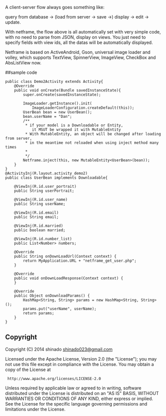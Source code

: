 A client-server flow always goes something like: 

query from database -> (load from server -> save ->) display -> edit -> update.

With netframe, the flow above is all automatically set with very simple code, with no need to parse from JSON, display on views. You just need to specify fields with view ids, all the datas will be automatically displayed.

Netframe is based on ActiveAndroid, Gson, universal image loader and volley, which supports TextView, SpinnerView, ImageView, CheckBox and AbsListView now. 
  
  ##sample code

	public class Demo2Activity extends Activity{
    	@Override
		public void onCreate(Bundle savedInstanceState){
			super.onCreate(savedInstanceState);
            
			ImageLoader.getInstance().init(
        		ImageLoaderConfiguration.createDefault(this));
			UserBean bean = new UserBean();
			bean.userName = "Dan";
			/**
		 	 * if your model is a Downloadable or Entity, 
             	it MSUT be wrapped it with MutableEntity
		 	 * With MutableEntity, an object will be changed after loading from server, 
		 	 * in the meantime not reloaded when using inject method many times
		 	 * 
		 	 */
			Netframe.inject(this, new MutableEntity<UserBean>(bean));
		}
	}
	@ActivityInj(R.layout.activity_demo2)
	public class UserBean implements Downloadable{
	
		@ViewInj(R.id.user_portrait)
		public String userPortrait;

		@ViewInj(R.id.user_name)
		public String userName;

		@ViewInj(R.id.email)
		public String email;

		@ViewInj(R.id.married)
		public boolean married;

		@ViewInj(R.id.number_list)
		public List<Number> numbers;

		@Override
		public String onDownLoadUrl(Context context) {
			return MyApplication.URL + "netframe_get_user.php";
		}

		@Override
		public void onDownLoadResponse(Context context) {
		}

		@Override
		public Object onDownloadParams() {
			HashMap<String, String> params = new HashMap<String, String>();
			params.put("userName", userName);
			return params;
		}
	}

## Copyright

Copyright (C) 2014 shinado <shinado023@gmail.com>

Licensed under the Apache License, Version 2.0 (the "License");
you may not use this file except in compliance with the License.
You may obtain a copy of the License at

     http://www.apache.org/licenses/LICENSE-2.0

Unless required by applicable law or agreed to in writing, software
distributed under the License is distributed on an "AS IS" BASIS,
WITHOUT WARRANTIES OR CONDITIONS OF ANY KIND, either express or implied.
See the License for the specific language governing permissions and
limitations under the License.

